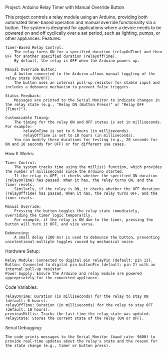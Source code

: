 Project: Arduino Relay Timer with Manual Override Button

This project controls a relay module using an Arduino, providing both automated timer-based operation and manual override functionality via a button. The system is designed for applications where a device needs to be powered on and off cyclically over a set period, such as lighting, pumps, or other appliances.
Features:

    Timer-Based Relay Control:
        The relay turns ON for a specified duration (relayOnTime) and then OFF for another specified duration (relayOffTime).
        By default, the relay is OFF when the Arduino powers up.

    Manual Override Button:
        A button connected to the Arduino allows manual toggling of the relay state (ON/OFF).
        The button uses an internal pull-up resistor for stable input and includes a debounce mechanism to prevent false triggers.

    Status Feedback:
        Messages are printed to the Serial Monitor to indicate changes in the relay state (e.g., "Relay ON (Button Press)" or "Relay OFF (Timer)").

    Customizable Timing:
        The timing for the relay ON and OFF states is set in milliseconds. For example:
            relayOnTime is set to 6 hours (in milliseconds).
            relayOffTime is set to 18 hours (in milliseconds).
        You can modify these durations for testing (e.g., 20 seconds for ON and 10 seconds for OFF) or for different use cases.

How It Works:

    Timer Control:
        The system tracks time using the millis() function, which provides the number of milliseconds since the Arduino started.
        If the relay is OFF, it checks whether the specified ON duration (relayOnTime) has passed. When it has, the relay turns ON, and the timer resets.
        Similarly, if the relay is ON, it checks whether the OFF duration (relayOffTime) has passed. When it has, the relay turns OFF, and the timer resets.

    Manual Override:
        Pressing the button toggles the relay state immediately, overriding the timer logic temporarily.
        For example, if the relay is ON due to the timer, pressing the button will turn it OFF, and vice versa.

    Debouncing:
        A small delay (200 ms) is used to debounce the button, preventing unintentional multiple toggles caused by mechanical noise.

Hardware Setup:

    Relay Module: Connected to digital pin relayPin (default: pin 13).
    Button: Connected to digital pin buttonPin (default: pin 2) with an internal pull-up resistor.
    Power Supply: Ensure the Arduino and relay module are powered appropriately for the connected appliance.

Code Variables:

    relayOnTime: Duration (in milliseconds) for the relay to stay ON (default: 6 hours).
    relayOffTime: Duration (in milliseconds) for the relay to stay OFF (default: 18 hours).
    previousMillis: Tracks the last time the relay state was updated.
    relayState: Stores the current state of the relay (ON or OFF).

Serial Debugging:

    The code prints messages to the Serial Monitor (baud rate: 9600) to provide real-time updates about the relay's state and the reason for the state change (e.g., timer or button press).
